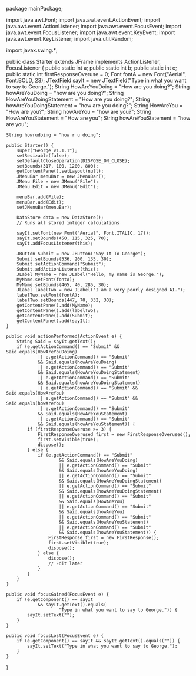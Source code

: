 package mainPackage;

import java.awt.Font;
import java.awt.event.ActionEvent;
import java.awt.event.ActionListener;
import java.awt.event.FocusEvent;
import java.awt.event.FocusListener;
import java.awt.event.KeyEvent;
import java.awt.event.KeyListener;
import java.util.Random;

import javax.swing.*;

public class Starter extends JFrame implements ActionListener, FocusListener {
	public static int a;
	public static int b;
	public static int c;
	public static int firstResponseOveruse = 0;
	Font fontA = new Font("Aerial", Font.BOLD, 23);
	JTextField sayIt = new JTextField("Type in what you want to say to George.");
	String HowAreYouDoing = "How are you doing?";
	String howAreYouDoing = "how are you doing?";
	String HowAreYouDoingStatement = "How are you doing?";
	String howAreYouDoingStatement = "how are you doing?";
	String HowAreYou = "How are you?";
	String howAreYou = "how are you?";
	String HowAreYouStatement = "How are you";
	String howAreYouStatement = "how are you";

	String howrudoing = "how r u doing";

	public Starter() {
		super("George v1.1.1");
		setResizable(false);
		setDefaultCloseOperation(DISPOSE_ON_CLOSE);
		setBounds(317, 100, 1200, 800);
		getContentPane().setLayout(null);
		JMenuBar menuBar = new JMenuBar();
		JMenu File = new JMenu("File");
		JMenu Edit = new JMenu("Edit");

		menuBar.add(File);
		menuBar.add(Edit);
		setJMenuBar(menuBar);

		DataStore data = new DataStore();
		// Runs all stored integer calculations

		sayIt.setFont(new Font("Aerial", Font.ITALIC, 17));
		sayIt.setBounds(450, 115, 325, 70);
		sayIt.addFocusListener(this);

		JButton Submit = new JButton("Say It To George");
		Submit.setBounds(536, 200, 135, 30);
		Submit.setActionCommand("Submit");
		Submit.addActionListener(this);
		JLabel MyName = new JLabel("Hello, my name is George.");
		MyName.setFont(fontA);
		MyName.setBounds(465, 40, 285, 30);
		JLabel labelTwo = new JLabel("I am a very poorly designed AI.");
		labelTwo.setFont(fontA);
		labelTwo.setBounds(447, 70, 332, 30);
		getContentPane().add(MyName);
		getContentPane().add(labelTwo);
		getContentPane().add(Submit);
		getContentPane().add(sayIt);
	}

	public void actionPerformed(ActionEvent e) {
		String Said = sayIt.getText();
		if (e.getActionCommand() == "Submit" && Said.equals(HowAreYouDoing)
				|| e.getActionCommand() == "Submit"
				&& Said.equals(howAreYouDoing)
				|| e.getActionCommand() == "Submit"
				&& Said.equals(HowAreYouDoingStatement)
				|| e.getActionCommand() == "Submit"
				&& Said.equals(howAreYouDoingStatement)
				|| e.getActionCommand() == "Submit" && Said.equals(HowAreYou)
				|| e.getActionCommand() == "Submit" && Said.equals(howAreYou)
				|| e.getActionCommand() == "Submit"
				&& Said.equals(HowAreYouStatement)
				|| e.getActionCommand() == "Submit"
				&& Said.equals(howAreYouStatement)) {
			if (firstResponseOveruse >= 3) {
				FirstResponseOverused first = new FirstResponseOverused();
				first.setVisible(true);
				dispose();
			} else {
				if (e.getActionCommand() == "Submit"
						&& Said.equals(HowAreYouDoing)
						|| e.getActionCommand() == "Submit"
						&& Said.equals(howAreYouDoing)
						|| e.getActionCommand() == "Submit"
						&& Said.equals(HowAreYouDoingStatement)
						|| e.getActionCommand() == "Submit"
						&& Said.equals(howAreYouDoingStatement)
						|| e.getActionCommand() == "Submit"
						&& Said.equals(HowAreYou)
						|| e.getActionCommand() == "Submit"
						&& Said.equals(howAreYou)
						|| e.getActionCommand() == "Submit"
						&& Said.equals(HowAreYouStatement)
						|| e.getActionCommand() == "Submit"
						&& Said.equals(howAreYouStatement)) {
					FirstResponse first = new FirstResponse();
					first.setVisible(true);
					dispose();
				} else {
					dispose();
					// Edit later
				}
			}
		}
	}

	public void focusGained(FocusEvent e) {
		if (e.getComponent() == sayIt
				&& sayIt.getText().equals(
						"Type in what you want to say to George.")) {
			sayIt.setText("");
		}
	}

	public void focusLost(FocusEvent e) {
		if (e.getComponent() == sayIt && sayIt.getText().equals("")) {
			sayIt.setText("Type in what you want to say to George.");
		}
	}
}
